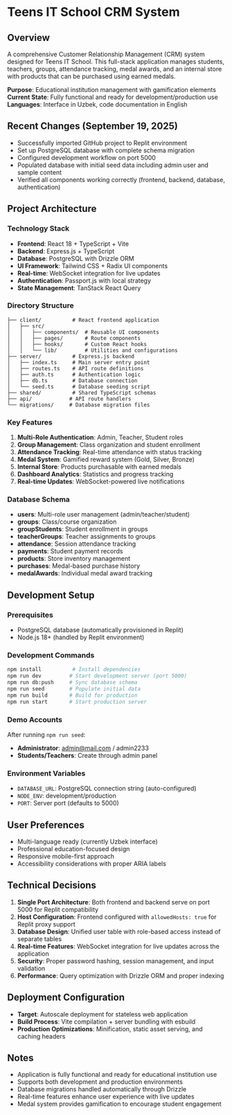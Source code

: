 # Teens IT School CRM System

## Overview
A comprehensive Customer Relationship Management (CRM) system designed for Teens IT School. This full-stack application manages students, teachers, groups, attendance tracking, medal awards, and an internal store with products that can be purchased using earned medals.

**Purpose**: Educational institution management with gamification elements
**Current State**: Fully functional and ready for development/production use
**Languages**: Interface in Uzbek, code documentation in English

## Recent Changes (September 19, 2025)
- Successfully imported GitHub project to Replit environment
- Set up PostgreSQL database with complete schema migration
- Configured development workflow on port 5000
- Populated database with initial seed data including admin user and sample content
- Verified all components working correctly (frontend, backend, database, authentication)

## Project Architecture

### Technology Stack
- **Frontend**: React 18 + TypeScript + Vite
- **Backend**: Express.js + TypeScript  
- **Database**: PostgreSQL with Drizzle ORM
- **UI Framework**: Tailwind CSS + Radix UI components
- **Real-time**: WebSocket integration for live updates
- **Authentication**: Passport.js with local strategy
- **State Management**: TanStack React Query

### Directory Structure
```
├── client/          # React frontend application
│   ├── src/
│   │   ├── components/  # Reusable UI components
│   │   ├── pages/       # Route components
│   │   ├── hooks/       # Custom React hooks
│   │   └── lib/         # Utilities and configurations
├── server/          # Express.js backend
│   ├── index.ts     # Main server entry point
│   ├── routes.ts    # API route definitions
│   ├── auth.ts      # Authentication logic
│   ├── db.ts        # Database connection
│   └── seed.ts      # Database seeding script
├── shared/          # Shared TypeScript schemas
├── api/            # API route handlers
└── migrations/     # Database migration files
```

### Key Features
1. **Multi-Role Authentication**: Admin, Teacher, Student roles
2. **Group Management**: Class organization and student enrollment
3. **Attendance Tracking**: Real-time attendance with status tracking
4. **Medal System**: Gamified reward system (Gold, Silver, Bronze)
5. **Internal Store**: Products purchasable with earned medals
6. **Dashboard Analytics**: Statistics and progress tracking
7. **Real-time Updates**: WebSocket-powered live notifications

### Database Schema
- **users**: Multi-role user management (admin/teacher/student)
- **groups**: Class/course organization
- **groupStudents**: Student enrollment in groups
- **teacherGroups**: Teacher assignments to groups
- **attendance**: Session attendance tracking
- **payments**: Student payment records
- **products**: Store inventory management
- **purchases**: Medal-based purchase history
- **medalAwards**: Individual medal award tracking

## Development Setup

### Prerequisites
- PostgreSQL database (automatically provisioned in Replit)
- Node.js 18+ (handled by Replit environment)

### Development Commands
```bash
npm install          # Install dependencies
npm run dev         # Start development server (port 5000)
npm run db:push     # Sync database schema
npm run seed        # Populate initial data
npm run build       # Build for production
npm run start       # Start production server
```

### Demo Accounts
After running `npm run seed`:
- **Administrator**: admin@mail.com / admin2233
- **Students/Teachers**: Create through admin panel

### Environment Variables
- `DATABASE_URL`: PostgreSQL connection string (auto-configured)
- `NODE_ENV`: development/production
- `PORT`: Server port (defaults to 5000)

## User Preferences
- Multi-language ready (currently Uzbek interface)
- Professional education-focused design
- Responsive mobile-first approach
- Accessibility considerations with proper ARIA labels

## Technical Decisions
1. **Single Port Architecture**: Both frontend and backend serve on port 5000 for Replit compatibility
2. **Host Configuration**: Frontend configured with `allowedHosts: true` for Replit proxy support
3. **Database Design**: Unified user table with role-based access instead of separate tables
4. **Real-time Features**: WebSocket integration for live updates across the application
5. **Security**: Proper password hashing, session management, and input validation
6. **Performance**: Query optimization with Drizzle ORM and proper indexing

## Deployment Configuration
- **Target**: Autoscale deployment for stateless web application
- **Build Process**: Vite compilation + server bundling with esbuild
- **Production Optimizations**: Minification, static asset serving, and caching headers

## Notes
- Application is fully functional and ready for educational institution use
- Supports both development and production environments
- Database migrations handled automatically through Drizzle
- Real-time features enhance user experience with live updates
- Medal system provides gamification to encourage student engagement